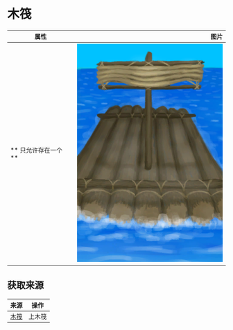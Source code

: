 # 木筏  
>   
  
  属性  |   图片   
 ----  |  ----:   
 ** 只允许存在一个 **  |  ![](Sprite/RaftSailed.png)   
  
## 获取来源  
来源  |  操作  
----  |  ----  
[木筏](RaftEntrance.md)  |  上木筏  
